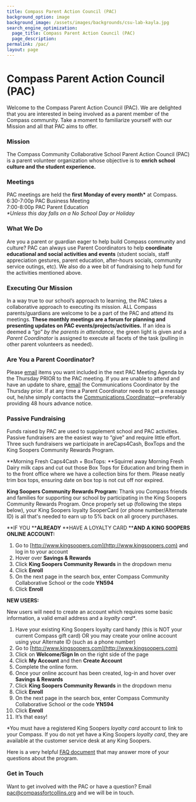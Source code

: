 ```yaml
---
title: Compass Parent Action Council (PAC)
background_option: image
background_image: /assets/images/backgrounds/csu-lab-kayla.jpg
search_engine_optimization:
  page_title: Compass Parent Action Council (PAC)
  page_description:
permalink: /pac/
layout: page
---
```


# Compass Parent Action Council (PAC)

Welcome to the Compass Parent Action Council (PAC). We are delighted that you are interested in being involved as a parent member of the Compass community. Take a moment to familiarize yourself with our Mission and all that PAC aims to offer.

### Mission

The Compass Community Collaborative School Parent Action Council (PAC) is a parent volunteer organization whose objective is to **enrich school culture and the student experience.**

### Meetings

PAC meetings are held the **first Monday of every month\*** at Compass.<br>6:30-7:00p PAC Business Meeting<br>7:00-8:00p PAC Parent Education<br>*\*Unless this day falls on a No School Day or Holiday*

### What We Do

Are you a parent or guardian eager to help build Compass community and culture? PAC can always use Parent Coordinators to help&nbsp;**coordinate educational and social activities and events** (student socials, staff appreciation gestures, parent education, after-hours socials, community service outings, etc). We also do a wee bit of fundraising to help fund for the activities mentioned above.

### Executing Our Mission

In a way true to our school’s approach to learning, the PAC takes a collaborative approach to executing its mission. ALL Compass parents/guardians are welcome to be a part of the PAC and attend its meetings. **These monthly meetings are a forum for planning and presenting updates on PAC events/projects/activities.** If an idea is deemed a “go” *by the parents in attendance*, the green light is given and a *Parent Coordinator* is assigned to execute all facets of the task (pulling in other parent volunteers as needed).

### Are You a Parent Coordinator?

Please [email](mailto:pac@compassfortcollins.org?subject=Agenda%20Item)&nbsp;items you want included in the next PAC Meeting Agenda by the Thursday PRIOR to the PAC meeting. If you are unable to attend and have an update to share, [email](mailto:pac@compassfortcollins.org?subject=Agenda%20Item) the Communications Coordinator by the Thursday prior. If at any time a Parent Coordinator needs to get a message out, he/she simply contacts the&nbsp;[Communications Coordinator](mailto:pac@compassfortcollins.org)—preferably providing 48 hours advance notice.

### Passive Fundraising

Funds raised by PAC are used to supplement school and PAC activities. Passive fundraisers are the easiest way to “give” and require little effort. Three such fundraisers we participate in areCaps4Cash, BoxTops and the King Soopers Community Rewards Program.

**Morning Fresh Caps4Cash + BoxTops:&nbsp;**Squirrel away Morning Fresh Dairy milk caps and cut out those Box Tops for Education and bring them in to the front office where we have a collection bins for them. Please neatly trim box tops, ensuring date on box top is not cut off nor expired.

**King Soopers Community Rewards Program:**&nbsp;Thank you Compass friends and families for supporting our school by participating in the King Soopers Community Rewards Program. Once properly set up (following the steps below), your King Soopers loyalty SooperCard (or phone number/Alternate ID) is all that's needed to earn up to 5% back on all grocery purchases.

**IF YOU&nbsp;****ALREADY** **HAVE A LOYALTY CARD&nbsp;****AND** **A KING SOOPERS ONLINE ACCOUNT:**

1. Go to [http://www.kingsoopers.com](http://www.kingsoopers.com) and log in to your account
2. Hover over **Savings & Rewards**
3. Click **King Soopers Community Rewards** in the dropdown menu
4. Click **Enroll**
5. On the next page in the search box, enter Compass Community Collaborative School or the code **YN594**
6. Click **Enroll**

**NEW USERS:**

New users will need to create an account which requires some basic information, a valid email address and a *loyalty* *card\**.

1. Have your existing King Soopers loyalty card handy (this is NOT your current Compass gift card) OR you may create your online account using your Alternate ID (such as a phone number)
2. Go to [http://www.kingsoopers.com](http://www.kingsoopers.com)
3. Click on **Welcome/Sign In** on the right side of the page
4. Click **My Account** and then **Create Account**
5. Complete the online form.
6. Once your online account has been created, log-in and hover over **Savings & Rewards**
7. Click **King Soopers Community Rewards** in the dropdown menu
8. Click **Enroll**
9. On the next page in the search box, enter Compass Community Collaborative School or the code **YN594**
10. Click **Enroll**
11. It’s that easy\!

\*You must have a registered King Soopers *loyalty card* account to link to your Compass. If you do not yet have a King Soopers *loyalty card*, they are available at the customer service desk at any King Soopers.

Here is a very helpful [FAQ document](https://www.kroger.com/asset/delta_faq) that may answer more of your questions about the program.

### Get in Touch

Want to get involved with the PAC or have a question? Email [pac@compassfortcollins.org](mailto:pac@compassfortcollins.org) and we will be in touch.